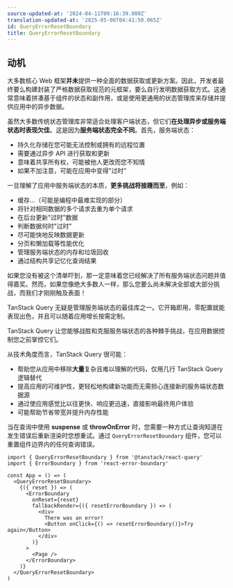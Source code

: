 ```yaml
---
source-updated-at: '2024-04-11T09:16:39.000Z'
translation-updated-at: '2025-05-06T04:41:50.065Z'
id: QueryErrorResetBoundary
title: QueryErrorResetBoundary
---
```

## 动机

大多数核心 Web 框架**并未**提供一种全面的数据获取或更新方案。因此，开发者最终要么构建封装了严格数据获取规范的元框架，要么自行发明数据获取方式。这通常意味着拼凑基于组件的状态和副作用，或是使用更通用的状态管理库来存储并提供应用中的异步数据。

虽然大多数传统状态管理库非常适合处理客户端状态，但它们**在处理异步或服务端状态时表现欠佳**。这是因为**服务端状态完全不同**。首先，服务端状态：

- 持久化存储在您可能无法控制或拥有的远程位置
- 需要通过异步 API 进行获取和更新
- 意味着共享所有权，可能被他人更改而您不知情
- 如果不加注意，可能在应用中变得"过时"

一旦理解了应用中服务端状态的本质，**更多挑战将接踵而至**，例如：

- 缓存...（可能是编程中最难实现的部分）
- 将针对相同数据的多个请求去重为单个请求
- 在后台更新"过时"数据
- 判断数据何时"过时"
- 尽可能快地反映数据更新
- 分页和懒加载等性能优化
- 管理服务端状态的内存和垃圾回收
- 通过结构共享记忆化查询结果

如果您没有被这个清单吓到，那一定意味着您已经解决了所有服务端状态问题并值得嘉奖。然而，如果您像绝大多数人一样，那么您要么尚未解决全部或大部分挑战，而我们才刚刚触及表面！

TanStack Query 无疑是管理服务端状态的最佳库之一。它开箱即用，零配置就能表现出色，并且可以随着应用增长按需定制。

TanStack Query 让您能够战胜和克服服务端状态的各种棘手挑战，在应用数据控制您之前掌控它们。

从技术角度而言，TanStack Query 很可能：

- 帮助您从应用中移除**大量**复杂且难以理解的代码，仅用几行 TanStack Query 逻辑替代
- 提高应用的可维护性，更轻松地构建新功能而无需担心连接新的服务端状态数据源
- 通过使应用感觉比以往更快、响应更迅速，直接影响最终用户体验
- 可能帮助节省带宽并提升内存性能

当在查询中使用 **suspense** 或 **throwOnError** 时，您需要一种方式让查询知道在发生错误后重新渲染时您想重试。通过 `QueryErrorResetBoundary` 组件，您可以重置组件边界内的任何查询错误。

```tsx
import { QueryErrorResetBoundary } from '@tanstack/react-query'
import { ErrorBoundary } from 'react-error-boundary'

const App = () => (
  <QueryErrorResetBoundary>
    {({ reset }) => (
      <ErrorBoundary
        onReset={reset}
        fallbackRender={({ resetErrorBoundary }) => (
          <div>
            There was an error!
            <Button onClick={() => resetErrorBoundary()}>Try again</Button>
          </div>
        )}
      >
        <Page />
      </ErrorBoundary>
    )}
  </QueryErrorResetBoundary>
)
```
